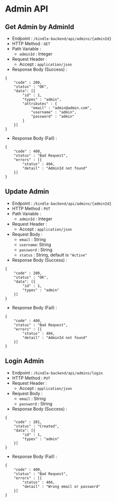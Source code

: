 # Admin API

## Get Admin by AdminId
- Endpoint : `/kindle-backend/api/admins/{adminId}`
- HTTP Method : `GET`
- Path Variable :
	- `adminId` : Integer
- Request Header :
	- Accept : `application/json`
- Response Body (Success) :
```
{
	"code" : 200,
	"status" : "OK",
	"data": [{
		"id" : 1,
        "types" : "admin",
        "attributes" : {
            "email" : "admin@admin.com",
		    "username" : "admin",
		    "password" : "admin"
        }
	}]
}
```
- Response Body (Fail) :
```
{
	"code" : 400,
	"status" : "Bad Request",
	"errors" : [{
		"status" : 404,
        "detail" : "AdminId not found"
	}]
}
```

## Update Admin
- Endpoint : `/kindle-backend/api/admins/{adminId}`
- HTTP Method : `PUT`
- Path Variable :
	- `adminId` : Integer
- Request Header :
	- Accept : `application/json`
- Request Body :
    - `email` : String
    - `username`: String
    - `password` : String
    - `status` : String, default is `"Active"` 
- Response Body (Success) :
```
{
	"code" : 200,
	"status" : "OK",
	"data": [{
		"id" : 1,
		"types" : "admin"
	}]
}
```
- Response Body (Fail) :
```
{
	"code" : 400,
	"status" : "Bad Request",
	"errors" : [{
		"status" : 404,
		"detail" : "AdminId not found"
	}]
}
```

## Login Admin
- Endpoint : `/kindle-backend/api/admins/login`
- HTTP Method : `PUT`
- Request Header :
	- Accept : `application/json`
- Request Body :
    - `email` : String
    - `password` : String
- Response Body (Success) :
```
{
	"code" : 201,
	"status" : "Created",
	"data": [{
		"id" : 1,
		"types" : "admin"
	}]
}
```
- Response Body (Fail) :
```
{
	"code" : 400,
	"status" : "Bad Request",
	"errors" : [{
		"status" : 404,
		"detail" : "Wrong email or password"
	}]
}

